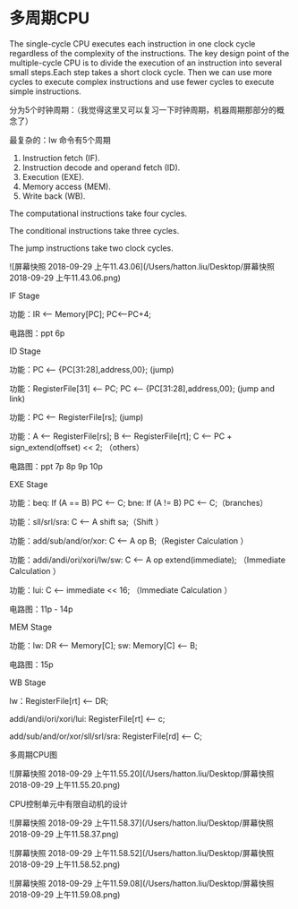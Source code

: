 # 多周期CPU

The single-cycle CPU executes each instruction in one clock cycle regardless of the complexity of the instructions. The key design point of the multiple-cycle CPU is to divide the execution of an instruction into several small steps.Each step takes a short clock cycle. Then we can use more cycles to execute complex instructions and use fewer cycles to execute simple instructions. 



分为5个时钟周期：（我觉得这里又可以复习一下时钟周期，机器周期那部分的概念了）

最复杂的：lw 命令有5个周期

1. Instruction fetch (IF). 
2. Instruction decode and operand fetch (ID). 
3. Execution (EXE).  
4. Memory access (MEM). 
5. Write back (WB). 

The computational instructions take four cycles. 

The conditional instructions take three cycles. 

The jump instructions take two clock cycles. 



![屏幕快照 2018-09-29 上午11.43.06](/Users/hatton.liu/Desktop/屏幕快照 2018-09-29 上午11.43.06.png)



IF Stage

功能：IR <-- Memory[PC]; PC<--PC+4; 

电路图：ppt 6p

ID Stage 

功能：PC <-- {PC[31:28],address,00}; (jump)

功能：RegisterFile[31] <-- PC; PC <-- {PC[31:28],address,00}; (jump and link)

功能：PC <-- RegisterFile[rs];  (jump)

功能：A <-- RegisterFile[rs]; B <-- RegisterFile[rt]; C <-- PC + sign_extend(offset) << 2; （others）

电路图：ppt 7p 8p 9p 10p

EXE Stage

功能：beq: If (A == B) PC <-- C;  bne: If (A != B) PC <-- C;（branches）

功能：sll/srl/sra: C <-- A shift sa;（Shift ）

功能：add/sub/and/or/xor: C <-- A op B;（Register Calculation  ）

功能：addi/andi/ori/xori/lw/sw: C <-- A op extend(immediate); （Immediate Calculation ）

功能：lui: C <-- immediate << 16;  （Immediate Calculation ）

电路图：11p - 14p

MEM Stage

功能：lw: DR <-- Memory[C];    sw: Memory[C] <-- B;

电路图：15p

WB Stage

lw：RegisterFile[rt] <-- DR;

addi/andi/ori/xori/lui:   RegisterFile[rt] <-- c;

add/sub/and/or/xor/sll/srl/sra:   RegisterFile[rd] <-- C;



多周期CPU图

![屏幕快照 2018-09-29 上午11.55.20](/Users/hatton.liu/Desktop/屏幕快照 2018-09-29 上午11.55.20.png)



CPU控制单元中有限自动机的设计

![屏幕快照 2018-09-29 上午11.58.37](/Users/hatton.liu/Desktop/屏幕快照 2018-09-29 上午11.58.37.png)



![屏幕快照 2018-09-29 上午11.58.52](/Users/hatton.liu/Desktop/屏幕快照 2018-09-29 上午11.58.52.png)



![屏幕快照 2018-09-29 上午11.59.08](/Users/hatton.liu/Desktop/屏幕快照 2018-09-29 上午11.59.08.png)













